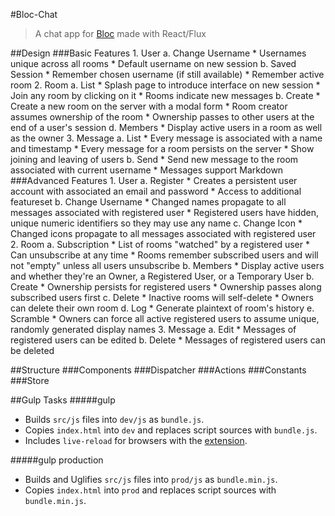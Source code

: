 #Bloc-Chat
>A chat app for [Bloc](https://www.bloc.io) made with React/Flux

##Design
###Basic Features
    1. User
        a. Change Username
            * Usernames unique across all rooms
            * Default username on new session
        b. Saved Session
            * Remember chosen username (if still available)
            * Remember active room
    2. Room
        a. List
            * Splash page to introduce interface on new session
            * Join any room by clicking on it
            * Rooms indicate new messages
        b. Create
            * Create a new room on the server with a modal form
            * Room creator assumes ownership of the room
            * Ownership passes to other users at the end of a user's session
        d. Members
            * Display active users in a room as well as the owner
    3. Message 
        a. List
            * Every message is associated with a name and timestamp
            * Every message for a room persists on the server
            * Show joining and leaving of users
        b. Send
            * Send new message to the room associated with current username
            * Messages support Markdown
###Advanced Features
    1. User
        a. Register
            * Creates a persistent user account with associated an email and password
            * Access to additional featureset
        b. Change Username
            * Changed names propagate to all messages associated with registered user
            * Registered users have hidden, unique numeric identifiers so they may use any name
        c. Change Icon
            * Changed icons propagate to all messages associated with registered user
    2. Room
        a. Subscription
            * List of rooms "watched" by a registered user
            * Can unsubscribe at any time
            * Rooms remember subscribed users and will not "empty" unless all users unsubscribe
        b. Members
            * Display active users and whether they're an Owner, a Registered User, or a Temporary User
        b. Create
            * Ownership persists for registered users
            * Ownership passes along subscribed users first
        c. Delete
            * Inactive rooms will self-delete
            * Owners can delete their own room
        d. Log
            * Generate plaintext of room's history
        e. Scramble
            * Owners can force all active registered users to assume unique, randomly generated display names
    3. Message 
        a. Edit
            * Messages of registered users can be edited
        b. Delete
            * Messages of registered users can be deleted
        
##Structure
###Components
###Dispatcher
###Actions
###Constants
###Store

##Gulp Tasks
#####gulp
   * Builds `src/js` files into `dev/js` as `bundle.js`.
   * Copies `index.html` into `dev` and replaces script sources with `bundle.js`.
   * Includes `live-reload` for browsers with the [extension](http://livereload.com/extensions/).

#####gulp production
   * Builds and Uglifies `src/js` files into `prod/js` as `bundle.min.js`.
   * Copies `index.html` into `prod` and replaces script sources with `bundle.min.js`.

